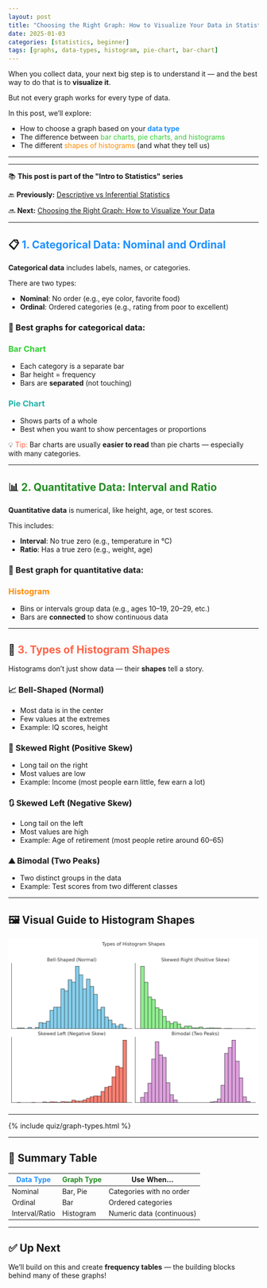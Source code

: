 ```yaml
---
layout: post
title: "Choosing the Right Graph: How to Visualize Your Data in Statistics"
date: 2025-01-03
categories: [statistics, beginner]
tags: [graphs, data-types, histogram, pie-chart, bar-chart]
---
```

When you collect data, your next big step is to understand it — and the best way to do that is to **visualize it**.

But not every graph works for every type of data.

In this post, we’ll explore:
- How to choose a graph based on your <span style="color:#1E90FF;"><strong>data type</strong></span>
- The difference between <span style="color:#32CD32;">bar charts, pie charts, and histograms</span>
- The different <span style="color:#FF8C00;">shapes of histograms</span> (and what they tell us)

---
---

<div class="series-nav">
  <p>📚 <strong>This post is part of the "Intro to Statistics" series</strong></p>
  <p>🔙 <strong>Previously:</strong> <a href="/posts/cases-variables-frequency-table/">Descriptive vs Inferential Statistics</a></p>
  <p>🔜 <strong>Next:</strong> <a href="/posts/frequency-tables-python/">Choosing the Right Graph: How to Visualize Your Data</a></p>
</div>

---
## 📋 <span style="color:#1E90FF;">1. Categorical Data: Nominal and Ordinal</span>

**Categorical data** includes labels, names, or categories.

There are two types:

- <strong>Nominal</strong>: No order (e.g., eye color, favorite food)  
- <strong>Ordinal</strong>: Ordered categories (e.g., rating from poor to excellent)

### 🔹 Best graphs for categorical data:

### <span style="color:#32CD32;">Bar Chart</span>
- Each category is a separate bar  
- Bar height = frequency  
- Bars are <strong>separated</strong> (not touching)

### <span style="color:#20B2AA;">Pie Chart</span>
- Shows parts of a whole  
- Best when you want to show percentages or proportions

💡 <span style="color:#FF6347;">Tip:</span> Bar charts are usually <strong>easier to read</strong> than pie charts — especially with many categories.

---

## 📊 <span style="color:#228B22;">2. Quantitative Data: Interval and Ratio</span>

**Quantitative data** is numerical, like height, age, or test scores.

This includes:
- <strong>Interval</strong>: No true zero (e.g., temperature in °C)
- <strong>Ratio</strong>: Has a true zero (e.g., weight, age)

### 🔸 Best graph for quantitative data:

### <span style="color:#FF8C00;">Histogram</span>
- Bins or intervals group data (e.g., ages 10–19, 20–29, etc.)
- Bars are <strong>connected</strong> to show continuous data

---

## 🧠 <span style="color:#FF6347;">3. Types of Histogram Shapes</span>

Histograms don’t just show data — their <strong>shapes</strong> tell a story.

### 📈 Bell-Shaped (Normal)
- Most data is in the center
- Few values at the extremes
- Example: IQ scores, height

### 🔄 Skewed Right (Positive Skew)
- Long tail on the right
- Most values are low
- Example: Income (most people earn little, few earn a lot)

### 🔃 Skewed Left (Negative Skew)
- Long tail on the left
- Most values are high
- Example: Age of retirement (most people retire around 60–65)

### ⛰️ Bimodal (Two Peaks)
- Two distinct groups in the data
- Example: Test scores from two different classes

---

## 🖼️ Visual Guide to Histogram Shapes

![Histogram Shapes](assets/images/histogram_shapes.png)

---
{% include quiz/graph-types.html %}

---

## 🧾 Summary Table

| <span style="color:#1E90FF;">Data Type</span>     | <span style="color:#228B22;">Graph Type</span>     | Use When…                            |
|------------------|--------------------|--------------------------------------|
| Nominal          | Bar, Pie           | Categories with no order             |
| Ordinal          | Bar                | Ordered categories                   |
| Interval/Ratio   | Histogram          | Numeric data (continuous)            |

---

## ✅ Up Next

We’ll build on this and create <strong>frequency tables</strong> — the building blocks behind many of these graphs!

